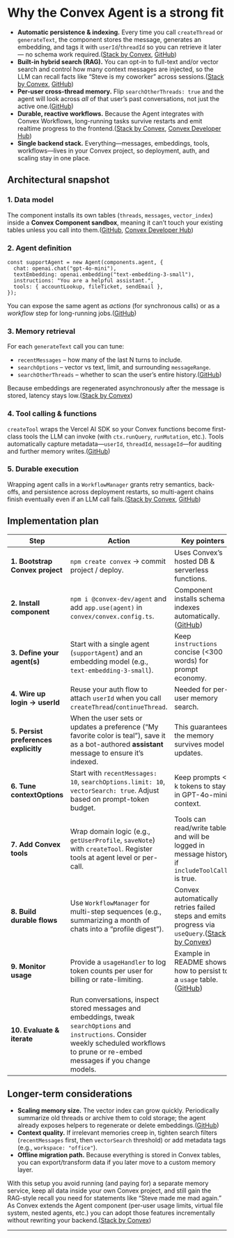 # Why the Convex Agent is a strong fit

- **Automatic persistence & indexing.** Every time you call `createThread` or `generateText`, the component stores the message, generates an embedding, and tags it with `userId`/`threadId` so you can retrieve it later — no schema work required.([Stack by Convex](https://stack.convex.dev/ai-agents), [GitHub](https://github.com/get-convex/agent))
- **Built-in hybrid search (RAG).** You can opt-in to full-text and/or vector search and control how many context messages are injected, so the LLM can recall facts like “Steve is my coworker” across sessions.([Stack by Convex](https://stack.convex.dev/ai-agents), [GitHub](https://github.com/get-convex/agent))
- **Per-user cross-thread memory.** Flip `searchOtherThreads: true` and the agent will look across *all* of that user’s past conversations, not just the active one.([GitHub](https://github.com/get-convex/agent))
- **Durable, reactive workflows.** Because the Agent integrates with Convex Workflows, long-running tasks survive restarts and emit realtime progress to the frontend.([Stack by Convex](https://stack.convex.dev/ai-agents), [Convex Developer Hub](https://docs.convex.dev/agents?utm_source=chatgpt.com))
- **Single backend stack.** Everything—messages, embeddings, tools, workflows—lives in your Convex project, so deployment, auth, and scaling stay in one place.

## Architectural snapshot

### 1. Data model

The component installs its own tables (`threads`, `messages`, `vector_index`) inside a **Convex Component sandbox**, meaning it can’t touch your existing tables unless you call into them.([GitHub](https://github.com/get-convex/agent), [Convex Developer Hub](https://docs.convex.dev/components?utm_source=chatgpt.com))

### 2. Agent definition

```other
const supportAgent = new Agent(components.agent, {
  chat: openai.chat("gpt-4o-mini"),
  textEmbedding: openai.embedding("text-embedding-3-small"),
  instructions: "You are a helpful assistant.",
  tools: { accountLookup, fileTicket, sendEmail },
});
```

You can expose the same agent as *actions* (for synchronous calls) or as a *workflow* step for long-running jobs.([GitHub](https://github.com/get-convex/agent))

### 3. Memory retrieval

For each `generateText` call you can tune:

- `recentMessages` – how many of the last N turns to include.
- `searchOptions` – vector vs text, limit, and surrounding `messageRange`.
- `searchOtherThreads` – whether to scan the user’s entire history.([GitHub](https://github.com/get-convex/agent))

Because embeddings are regenerated asynchronously after the message is stored, latency stays low.([Stack by Convex](https://stack.convex.dev/ai-agents))

### 4. Tool calling & functions

`createTool` wraps the Vercel AI SDK so your Convex functions become first-class tools the LLM can invoke (with `ctx.runQuery`, `runMutation`, etc.). Tools automatically capture metadata—`userId`, `threadId`, `messageId`—for auditing and further memory writes.([GitHub](https://github.com/get-convex/agent))

### 5. Durable execution

Wrapping agent calls in a `WorkflowManager` grants retry semantics, back-offs, and persistence across deployment restarts, so multi-agent chains finish eventually even if an LLM call fails.([Stack by Convex](https://stack.convex.dev/ai-agents), [GitHub](https://github.com/get-convex/agent))

## Implementation plan

| **Step**                              | **Action**                                                                                                                                                                                   | **Key pointers**                                                                                                                    |
| ------------------------------------- | -------------------------------------------------------------------------------------------------------------------------------------------------------------------------------------------- | ----------------------------------------------------------------------------------------------------------------------------------- |
| **1. Bootstrap Convex project**       | `npm create convex` → commit project / deploy.                                                                                                                                               | Uses Convex’s hosted DB & serverless functions.                                                                                     |
| **2. Install component**              | `npm i @convex-dev/agent` and add `app.use(agent)` in `convex/convex.config.ts`.                                                                                                             | Component installs schema & indexes automatically.([GitHub](https://github.com/get-convex/agent))                                   |
| **3. Define your agent(s)**           | Start with a single agent (`supportAgent`) and an embedding model (e.g., `text-embedding-3-small`).                                                                                          | Keep `instructions` concise (<300 words) for prompt economy.                                                                        |
| **4. Wire up login → userId**         | Reuse your auth flow to attach `userId` when you call `createThread`/`continueThread`.                                                                                                       | Needed for per-user memory search.                                                                                                  |
| **5. Persist preferences explicitly** | When the user sets or updates a preference (“My favorite color is teal”), save it as a bot-authored **assistant** message to ensure it’s indexed.                                            | This guarantees the memory survives model updates.                                                                                  |
| **6. Tune contextOptions**            | Start with `recentMessages: 10`, `searchOptions.limit: 10`, `vectorSearch: true`. Adjust based on prompt-token budget.                                                                       | Keep prompts <8 k tokens to stay in GPT-4o-mini context.                                                                            |
| **7. Add Convex tools**               | Wrap domain logic (e.g., `getUserProfile`, `saveNote`) with `createTool`. Register tools at agent level or per-call.                                                                         | Tools can read/write tables and will be logged in message history if `includeToolCalls` is true.                                    |
| **8. Build durable flows**            | Use `WorkflowManager` for multi-step sequences (e.g., summarizing a month of chats into a “profile digest”).                                                                                 | Convex automatically retries failed steps and emits progress via `useQuery`.([Stack by Convex](https://stack.convex.dev/ai-agents)) |
| **9. Monitor usage**                  | Provide a `usageHandler` to log token counts per user for billing or rate-limiting.                                                                                                          | Example in README shows how to persist to a `usage` table.([GitHub](https://github.com/get-convex/agent))                           |
| **10. Evaluate & iterate**            | Run conversations, inspect stored messages and embeddings, tweak `searchOptions` and `instructions`. Consider weekly scheduled workflows to prune or re-embed messages if you change models. |                                                                                                                                     |

## Longer-term considerations

- **Scaling memory size.** The vector index can grow quickly. Periodically summarize old threads or archive them to cold storage; the agent already exposes helpers to regenerate or delete embeddings.([GitHub](https://github.com/get-convex/agent))
- **Context quality.** If irrelevant memories creep in, tighten search filters (`recentMessages` first, then `vectorSearch` threshold) or add metadata tags (e.g., `workspace: "office"`).
- **Offline migration path.** Because everything is stored in Convex tables, you can export/transform data if you later move to a custom memory layer.

With this setup you avoid running (and paying for) a separate memory service, keep all data inside your own Convex project, and still gain the RAG-style recall you need for statements like “Steve made me mad again.” As Convex extends the Agent component (per-user usage limits, virtual file system, nested agents, etc.) you can adopt those features incrementally without rewriting your backend.([Stack by Convex](https://stack.convex.dev/ai-agents))

---

